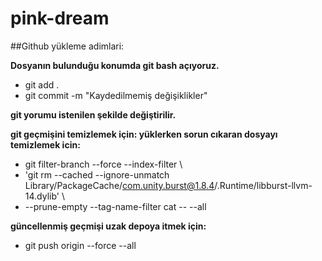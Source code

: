 # pink-dream

##Github yükleme adimlari: 

**Dosyanın bulunduğu konumda git bash açıyoruz.** 
- git add .
- git commit -m "Kaydedilmemiş değişiklikler"

**git yorumu istenilen şekilde değiştirilir.**

**git geçmişini temizlemek için: yüklerken sorun cıkaran dosyayı temizlemek icin:**
- git filter-branch --force --index-filter \
- 'git rm --cached --ignore-unmatch Library/PackageCache/com.unity.burst@1.8.4/.Runtime/libburst-llvm-14.dylib' \
- --prune-empty --tag-name-filter cat -- --all

**güncellenmiş geçmişi uzak depoya itmek için:**
- git push origin --force --all

